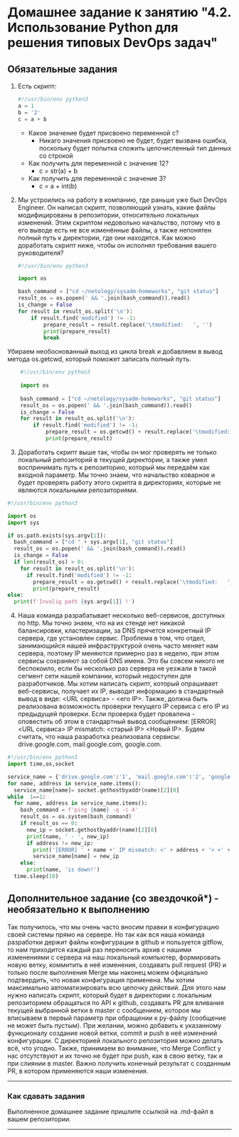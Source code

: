# Домашнее задание к занятию "4.2. Использование Python для решения типовых DevOps задач"

## Обязательные задания

1. Есть скрипт:
	```python
    #!/usr/bin/env python3
	a = 1
	b = '2'
	c = a + b
	```
	* Какое значение будет присвоено переменной c? 
		- Никаго значения присвоено не будет, будет вызвана ошибка, поскольку будет попытка сложить целочисленный тип данных со строкой
	* Как получить для переменной c значение 12? 
		- c = str(a) + b
	* Как получить для переменной c значение 3? 
		- c = a + int(b)

2. Мы устроились на работу в компанию, где раньше уже был DevOps Engineer. Он написал скрипт, позволяющий узнать, какие файлы модифицированы в репозитории, относительно локальных изменений. Этим скриптом недовольно начальство, потому что в его выводе есть не все изменённые файлы, а также непонятен полный путь к директории, где они находятся. Как можно доработать скрипт ниже, чтобы он исполнял требования вашего руководителя?
	```python
    #!/usr/bin/env python3

    import os

	bash_command = ["cd ~/netology/sysadm-homeworks", "git status"]
	result_os = os.popen(' && '.join(bash_command)).read()
    is_change = False
	for result in result_os.split('\n'):
        if result.find('modified') != -1:
            prepare_result = result.replace('\tmodified:   ', '')
            print(prepare_result)
            break

	```
Убираем необоснованный выход из цикла break и добавляем в вывод метода os.getcwd, который поможет записать полный путь.
	
```python
	#!/usr/bin/env python3
	
	import os
	
	bash_command = ["cd ~/netology/sysadm-homeworks", "git status"]
	result_os = os.popen(' && '.join(bash_command)).read()
	is_change = False
	for result in result_os.split('\n'):
    	if result.find('modified') != -1:
        	prepare_result = os.getcwd() + result.replace('\tmodified:   ', '')
        	print(prepare_result)
```

3. Доработать скрипт выше так, чтобы он мог проверять не только локальный репозиторий в текущей директории, а также умел воспринимать путь к репозиторию, который мы передаём как входной параметр. Мы точно знаем, что начальство коварное и будет проверять работу этого скрипта в директориях, которые не являются локальными репозиториями.

```python
#!/usr/bin/env python3

import os
import sys

if os.path.exists(sys.argv[1]):
  bash_command = ["cd " + sys.argv[1], "git status"]
  result_os = os.popen(' && '.join(bash_command)).read()
  is_change = False
  if len(result_os) > 0:
    for result in result_os.split('\n'):
      if result.find('modified') != -1:
        prepare_result = os.getcwd() + result.replace('\tmodified:   ', '')
        print(prepare_result)
else:
  print(f'Invalig path {sys.argv[1]} !')
```

4. Наша команда разрабатывает несколько веб-сервисов, доступных по http. Мы точно знаем, что на их стенде нет никакой балансировки, кластеризации, за DNS прячется конкретный IP сервера, где установлен сервис. Проблема в том, что отдел, занимающийся нашей инфраструктурой очень часто меняет нам сервера, поэтому IP меняются примерно раз в неделю, при этом сервисы сохраняют за собой DNS имена. Это бы совсем никого не беспокоило, если бы несколько раз сервера не уезжали в такой сегмент сети нашей компании, который недоступен для разработчиков. Мы хотим написать скрипт, который опрашивает веб-сервисы, получает их IP, выводит информацию в стандартный вывод в виде: <URL сервиса> - <его IP>. Также, должна быть реализована возможность проверки текущего IP сервиса c его IP из предыдущей проверки. Если проверка будет провалена - оповестить об этом в стандартный вывод сообщением: [ERROR] <URL сервиса> IP mismatch: <старый IP> <Новый IP>. Будем считать, что наша разработка реализовала сервисы: drive.google.com, mail.google.com, google.com.

```python
#!/usr/bin/env python3
import time,os,socket

service_name = {'drive.google.com':'1', 'mail.google.com':'2', 'google.com':'3'}
for name, address in service_name.items():
  service_name[name]= socket.gethostbyaddr(name)[2][0]
while  1==1:
  for name, address in service_name.items():
    bash_command = f'ping {name} -q -c 4'
    result_os = os.system(bash_command)
    if result_os == 0:
      new_ip = socket.gethostbyaddr(name)[2][0]
      print(name, ' - ', new_ip)
      if address != new_ip:
        print('[ERROR] ' + name +' IP mismatch: <' + address + '> <' + new_ip + '>')
        service_name[name] = new_ip
    else:
      print(name, 'is down!')
  time.sleep(10)
```

## Дополнительное задание (со звездочкой*) - необязательно к выполнению

Так получилось, что мы очень часто вносим правки в конфигурацию своей системы прямо на сервере. Но так как вся наша команда разработки держит файлы конфигурации в github и пользуется gitflow, то нам приходится каждый раз переносить архив с нашими изменениями с сервера на наш локальный компьютер, формировать новую ветку, коммитить в неё изменения, создавать pull request (PR) и только после выполнения Merge мы наконец можем официально подтвердить, что новая конфигурация применена. Мы хотим максимально автоматизировать всю цепочку действий. Для этого нам нужно написать скрипт, который будет в директории с локальным репозиторием обращаться по API к github, создавать PR для вливания текущей выбранной ветки в master с сообщением, которое мы вписываем в первый параметр при обращении к py-файлу (сообщение не может быть пустым). При желании, можно добавить к указанному функционалу создание новой ветки, commit и push в неё изменений конфигурации. С директорией локального репозитория можно делать всё, что угодно. Также, принимаем во внимание, что Merge Conflict у нас отсутствуют и их точно не будет при push, как в свою ветку, так и при слиянии в master. Важно получить конечный результат с созданным PR, в котором применяются наши изменения. 


---

### Как сдавать задания

Выполненное домашнее задание пришлите ссылкой на .md-файл в вашем репозитории.

---
